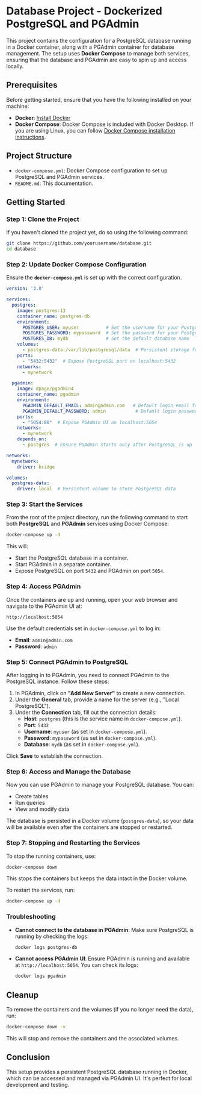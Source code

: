 ﻿
# Database Project - Dockerized PostgreSQL and PGAdmin

This project contains the configuration for a PostgreSQL database running in a Docker container, along with a PGAdmin container for database management. The setup uses **Docker Compose** to manage both services, ensuring that the database and PGAdmin are easy to spin up and access locally.

## Prerequisites

Before getting started, ensure that you have the following installed on your machine:
- **Docker**: [Install Docker](https://www.docker.com/get-started)
- **Docker Compose**: Docker Compose is included with Docker Desktop. If you are using Linux, you can follow [Docker Compose installation instructions](https://docs.docker.com/compose/install/).

## Project Structure

- `docker-compose.yml`: Docker Compose configuration to set up PostgreSQL and PGAdmin services.
- `README.md`: This documentation.
  
## Getting Started

### Step 1: Clone the Project

If you haven't cloned the project yet, do so using the following command:

```bash
git clone https://github.com/yourusername/database.git
cd database
```

### Step 2: Update Docker Compose Configuration

Ensure the **`docker-compose.yml`** is set up with the correct configuration. 

```yaml
version: '3.8'

services:
  postgres:
    image: postgres:13
    container_name: postgres-db
    environment:
      POSTGRES_USER: myuser          # Set the username for your PostgreSQL instance
      POSTGRES_PASSWORD: mypassword  # Set the password for your PostgreSQL instance
      POSTGRES_DB: mydb              # Set the default database name
    volumes:
      - postgres-data:/var/lib/postgresql/data  # Persistent storage for PostgreSQL data
    ports:
      - "5432:5432"  # Expose PostgreSQL port on localhost:5432
    networks:
      - mynetwork

  pgadmin:
    image: dpage/pgadmin4
    container_name: pgadmin
    environment:
      PGADMIN_DEFAULT_EMAIL: admin@admin.com   # Default login email for PGAdmin
      PGADMIN_DEFAULT_PASSWORD: admin           # Default login password for PGAdmin
    ports:
      - "5054:80"  # Expose PGAdmin UI on localhost:5054
    networks:
      - mynetwork
    depends_on:
      - postgres  # Ensure PGAdmin starts only after PostgreSQL is up

networks:
  mynetwork:
    driver: bridge

volumes:
  postgres-data:
    driver: local  # Persistent volume to store PostgreSQL data
```

### Step 3: Start the Services

From the root of the project directory, run the following command to start both **PostgreSQL** and **PGAdmin** services using Docker Compose:

```bash
docker-compose up -d
```

This will:
- Start the PostgreSQL database in a container.
- Start PGAdmin in a separate container.
- Expose PostgreSQL on port `5432` and PGAdmin on port `5054`.

### Step 4: Access PGAdmin

Once the containers are up and running, open your web browser and navigate to the PGAdmin UI at:

```
http://localhost:5054
```

Use the default credentials set in `docker-compose.yml` to log in:

- **Email**: `admin@admin.com`
- **Password**: `admin`

### Step 5: Connect PGAdmin to PostgreSQL

After logging in to PGAdmin, you need to connect PGAdmin to the PostgreSQL instance. Follow these steps:

1. In PGAdmin, click on **"Add New Server"** to create a new connection.
2. Under the **General** tab, provide a name for the server (e.g., "Local PostgreSQL").
3. Under the **Connection** tab, fill out the connection details:
   - **Host**: `postgres` (this is the service name in `docker-compose.yml`).
   - **Port**: `5432`
   - **Username**: `myuser` (as set in `docker-compose.yml`).
   - **Password**: `mypassword` (as set in `docker-compose.yml`).
   - **Database**: `mydb` (as set in `docker-compose.yml`).

Click **Save** to establish the connection.

### Step 6: Access and Manage the Database

Now you can use PGAdmin to manage your PostgreSQL database. You can:
- Create tables
- Run queries
- View and modify data

The database is persisted in a Docker volume (`postgres-data`), so your data will be available even after the containers are stopped or restarted.

### Step 7: Stopping and Restarting the Services

To stop the running containers, use:

```bash
docker-compose down
```

This stops the containers but keeps the data intact in the Docker volume.

To restart the services, run:

```bash
docker-compose up -d
```

### Troubleshooting

- **Cannot connect to the database in PGAdmin**: Make sure PostgreSQL is running by checking the logs:

  ```bash
  docker logs postgres-db
  ```

- **Cannot access PGAdmin UI**: Ensure PGAdmin is running and available at `http://localhost:5054`. You can check its logs:

  ```bash
  docker logs pgadmin
  ```

## Cleanup

To remove the containers and the volumes (if you no longer need the data), run:

```bash
docker-compose down -v
```

This will stop and remove the containers and the associated volumes.

## Conclusion

This setup provides a persistent PostgreSQL database running in Docker, which can be accessed and managed via PGAdmin UI. It's perfect for local development and testing.
